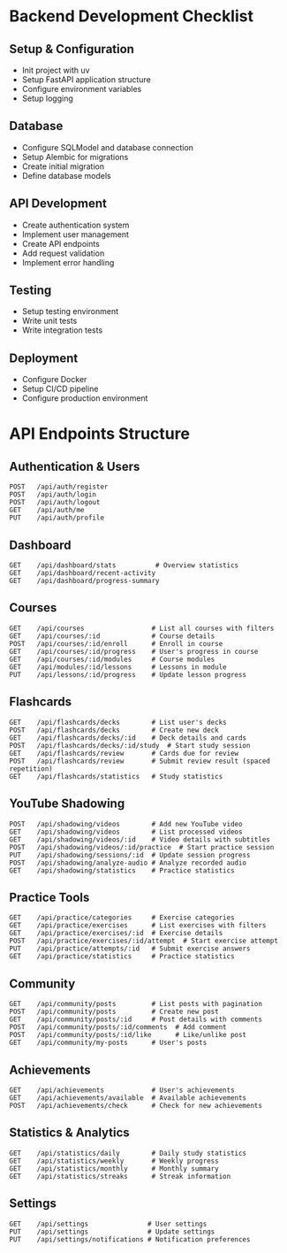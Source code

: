 # Backend Development Checklist

## Setup & Configuration

- Init project with uv
- Setup FastAPI application structure
- Configure environment variables
- Setup logging

## Database

- Configure SQLModel and database connection
- Setup Alembic for migrations
- Create initial migration
- Define database models

## API Development

- Create authentication system
- Implement user management
- Create API endpoints
- Add request validation
- Implement error handling

## Testing

- Setup testing environment
- Write unit tests
- Write integration tests

## Deployment

- Configure Docker
- Setup CI/CD pipeline
- Configure production environment



# API Endpoints Structure

## Authentication & Users
```
POST   /api/auth/register
POST   /api/auth/login
POST   /api/auth/logout
GET    /api/auth/me
PUT    /api/auth/profile
```

## Dashboard
```
GET    /api/dashboard/stats          # Overview statistics
GET    /api/dashboard/recent-activity
GET    /api/dashboard/progress-summary
```

## Courses
```
GET    /api/courses                 # List all courses with filters
GET    /api/courses/:id             # Course details
POST   /api/courses/:id/enroll      # Enroll in course
GET    /api/courses/:id/progress    # User's progress in course
GET    /api/courses/:id/modules     # Course modules
GET    /api/modules/:id/lessons     # Lessons in module
PUT    /api/lessons/:id/progress    # Update lesson progress
```

## Flashcards
```
GET    /api/flashcards/decks        # List user's decks
POST   /api/flashcards/decks        # Create new deck
GET    /api/flashcards/decks/:id    # Deck details and cards
POST   /api/flashcards/decks/:id/study  # Start study session
GET    /api/flashcards/review       # Cards due for review
POST   /api/flashcards/review       # Submit review result (spaced repetition)
GET    /api/flashcards/statistics   # Study statistics
```

## YouTube Shadowing
```
POST   /api/shadowing/videos        # Add new YouTube video
GET    /api/shadowing/videos        # List processed videos
GET    /api/shadowing/videos/:id    # Video details with subtitles
POST   /api/shadowing/videos/:id/practice  # Start practice session
PUT    /api/shadowing/sessions/:id  # Update session progress
POST   /api/shadowing/analyze-audio # Analyze recorded audio
GET    /api/shadowing/statistics    # Practice statistics
```

## Practice Tools
```
GET    /api/practice/categories     # Exercise categories
GET    /api/practice/exercises      # List exercises with filters
GET    /api/practice/exercises/:id  # Exercise details
POST   /api/practice/exercises/:id/attempt  # Start exercise attempt
PUT    /api/practice/attempts/:id   # Submit exercise answers
GET    /api/practice/statistics     # Practice statistics
```

## Community
```
GET    /api/community/posts         # List posts with pagination
POST   /api/community/posts         # Create new post
GET    /api/community/posts/:id     # Post details with comments
POST   /api/community/posts/:id/comments  # Add comment
POST   /api/community/posts/:id/like      # Like/unlike post
GET    /api/community/my-posts      # User's posts
```

## Achievements
```
GET    /api/achievements            # User's achievements
GET    /api/achievements/available  # Available achievements
POST   /api/achievements/check      # Check for new achievements
```

## Statistics & Analytics
```
GET    /api/statistics/daily        # Daily study statistics
GET    /api/statistics/weekly       # Weekly progress
GET    /api/statistics/monthly      # Monthly summary
GET    /api/statistics/streaks      # Streak information
```

## Settings
```
GET    /api/settings               # User settings
PUT    /api/settings               # Update settings
PUT    /api/settings/notifications # Notification preferences
```